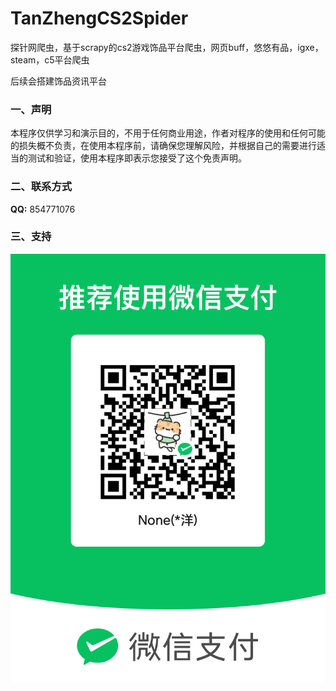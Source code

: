 # TanZhengCS2Spider
探针网爬虫，基于scrapy的cs2游戏饰品平台爬虫，网页buff，悠悠有品，igxe，steam，c5平台爬虫

后续会搭建饰品资讯平台

### 一、声明

本程序仅供学习和演示目的，不用于任何商业用途，作者对程序的使用和任何可能的损失概不负责，在使用本程序前，请确保您理解风险，并根据自己的需要进行适当的测试和验证，使用本程序即表示您接受了这个免责声明。

### 二、联系方式

**QQ:** 854771076

### 三、支持

![pay](img\pay.png)
